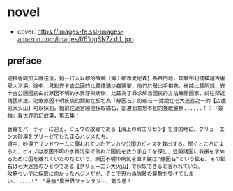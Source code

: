# novel

- cover: https://images-fe.ssl-images-amazon.com/images/I/61ogSN7zxLL.jpg

## preface


```
迎接香織加入隊伍後，始一行人以繆的故鄉【海上都市愛尼森】為目的地，駕駛布利捷橫越古盧恩大沙漠。途中，見到安卡吉公國的比茲遭遇沙蟲襲擊，他們於是出手相救。根據比茲所說，安卡吉公國國民由於原因不明的水質汙染病倒，比茲為了尋求解救國民的方法離開國家，前往鄰近諸國求援。治療原因不明疾病的關鍵在於名為『靜因石』的礦石──據說在七大迷宮之一的【古盧恩大火山】可以採到。始前往迷宮順便採取礦石，卻遭到意想不到的強敵襲擊......！？『最強』異世界奇幻故事，第五集！

香織をパーティーに迎え、ミュウの故郷である【海上の町エリセン】を目的地に、グリューエン大砂漠をブリーゼでひた走るハジメたち。  
道中、砂漠でサンドワームに襲われていたアンカジ公国のビィズを救出する。聞くところによると、ビィズは原因不明の水質汚染で倒れた国民を救う手立てを探し、近隣諸国に救援を求めるために国を離れていたのだという。原因不明の病気を直す鍵は"静因石"という鉱石。その鉱石は七大迷宮のひとつである【グリューエン大火山】で採取できると言われていた。  
攻略ついでに採取に向かったハジメだが、そこで思わぬ強敵の襲撃を受けてしまい......!?　"最強"異世界ファンタジー、第５巻！
```

